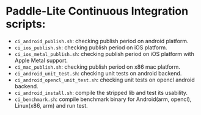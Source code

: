 # Paddle-Lite Continuous Integration scripts:
- `ci_android_publish.sh`: checking publish period on android platform.
- `ci_ios_publish.sh`: checking publish period on iOS platform.
- `ci_ios_metal_publish.sh`: checking publish period on iOS platform with Apple Metal support.
- `ci_mac_publish.sh`: checking publish period on x86 mac platform.
- `ci_android_unit_test.sh`: checking unit tests on android backend.
- `ci_android_opencl_unit_test.sh`: checking unit tests on opencl android backend.
- `ci_android_install.sh`: compile the stripped lib and test its usability.
- `ci_benchmark.sh`: compile benchmark binary for Android(arm, opencl), Linux(x86, arm) and run test.
